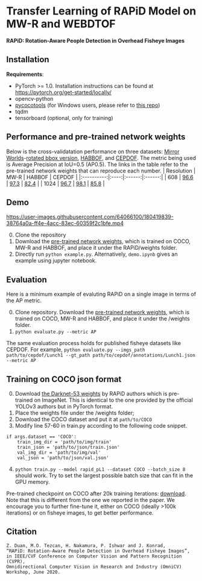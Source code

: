 # Transfer Learning of RAPiD Model on MW-R and WEBDTOF 

**RAPiD: Rotation-Aware People Detection in Overhead Fisheye Images** <br />

## Installation
**Requirements**:
- PyTorch >= 1.0. Installation instructions can be found at https://pytorch.org/get-started/locally/
- opencv-python
- [pycocotools](https://github.com/cocodataset/cocoapi) (for Windows users, please refer to [this repo](https://github.com/philferriere/cocoapi))
- tqdm
- tensorboard (optional, only for training)

## Performance and pre-trained network weights
Below is the cross-validatation performance on three datasets: [Mirror Worlds](http://www2.icat.vt.edu/mirrorworlds/challenge/index.html)-[rotated bbox version](http://vip.bu.edu/projects/vsns/cossy/datasets/mw-r), [HABBOF](http://vip.bu.edu/projects/vsns/cossy/datasets/habbof/), and [CEPDOF](http://vip.bu.edu/projects/vsns/cossy/datasets/cepdof/). The metric being used is Average Precision at IoU=0.5 (AP0.5). The links in the table refer to the pre-trained network weights that can reproduce each number.
| Resolution | MW-R | HABBOF | CEPDOF |
|:----------:|:----:|:------:|:------:|
|     608    | [96.6](https://github.com/duanzhiihao/RAPiD/releases/download/v0.1/pL1_HBCP608_Apr14_6000.ckpt) |  [97.3](https://github.com/duanzhiihao/RAPiD/releases/download/v0.1/pL1_MWCP608_Apr14_5500.ckpt)  |  [82.4](https://github.com/duanzhiihao/RAPiD/releases/download/v0.1/pL1_MWHB608_Mar11_4500.ckpt)  |
|    1024    | [96.7](https://github.com/duanzhiihao/RAPiD/releases/download/v0.1/pL1_HBCP1024_Apr14_3000.ckpt) |  [98.1](https://github.com/duanzhiihao/RAPiD/releases/download/v0.1/pL1_MWCP1024_Apr14_3000.ckpt)  |  [85.8](https://github.com/duanzhiihao/RAPiD/releases/download/v0.1/pL1_MWHB1024_Mar11_4000.ckpt)  |

## Demo
https://user-images.githubusercontent.com/64066100/180419839-38764a0a-ff4e-4acc-83ec-60359f2c1bfe.mp4

0. Clone the repository
1. Download the [pre-trained network weights](https://github.com/duanzhiihao/RAPiD/releases/download/v0.1/pL1_MWHB1024_Mar11_4000.ckpt), which is trained on COCO, MW-R and HABBOF, and place it under the RAPiD/weights folder.
2. Directly run `python example.py`. Alternatively, `demo.ipynb` gives an example using jupyter notebook.

## Evaluation
Here is a minimum example of evaluting RAPiD on a single image in terms of the AP metric.

0. Clone repository. Download the [pre-trained network weights](https://github.com/duanzhiihao/RAPiD/releases/download/v0.1/pL1_MWHB1024_Mar11_4000.ckpt), which is trained on COCO, MW-R and HABBOF, and place it under the /weights folder.
1. `python evaluate.py --metric AP`

The same evaluation process holds for published fisheye datasets like CEPDOF. For example, `python evaluate.py --imgs_path path/to/cepdof/Lunch1 --gt_path path/to/cepdof/annotations/Lunch1.json --metric AP`

## Training on COCO json format
0. Download [the Darknet-53 weights](https://github.com/duanzhiihao/RAPiD/releases/download/v0.1/dark53_imgnet.pth) by RAPiD authors which is pre-trained on ImageNet. This is identical to the one provided by the official YOLOv3 authors but in PyTorch format.
1. Place the weights file under the /weights folder;
2. Download the COCO dataset and put it at `path/to/COCO`
3. Modify line 57-60 in train.py according to the following code snippet.
```
if args.dataset == 'COCO':
    train_img_dir = 'path/to/img/train'
    train_json = 'path/to/json/train.json'
    val_img_dir = 'path/to/img/val'
    val_json = 'path/to/json/val.json'
```
4. `python train.py --model rapid_pL1 --dataset COCO --batch_size 8` should work. Try to set the largest possible batch size that can fit in the GPU memory.

Pre-trained checkpoint on COCO after 20k training iterations: [download](https://github.com/duanzhiihao/RAPiD/releases/download/v0.1/rapid_pL1_dark53_COCO608_Jan07_20000.ckpt). Note that this is different from the one we reported in the paper. We encourage you to further fine-tune it, either on COCO (ideally >100k iterations) or on fisheye images, to get better performance.

## Citation
```
Z. Duan, M.O. Tezcan, H. Nakamura, P. Ishwar and J. Konrad, 
“RAPiD: Rotation-Aware People Detection in Overhead Fisheye Images”, 
in IEEE/CVF Conference on Computer Vision and Pattern Recognition (CVPR), 
Omnidirectional Computer Vision in Research and Industry (OmniCV) Workshop, June 2020.
```
